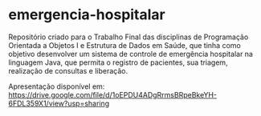 # emergencia-hospitalar
 Repositório criado para o Trabalho Final das disciplinas de Programação Orientada a Objetos I e Estrutura de Dados em Saúde, que tinha como objetivo desenvolver um sistema de controle de emergência hospitalar na linguagem Java, que permita o registro de pacientes, sua triagem, realização de consultas e liberação.
 

 Apresentação disponível em: https://drive.google.com/file/d/1oEPDU4ADgRrmsBRpeBkeYH-6FDL359X1/view?usp=sharing
 
